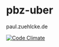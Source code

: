# pbz-uber
paul.zuehlcke.de

[![Code Climate](https://codeclimate.com/repos/58c94d9d58576e025a00196e/badges/4cd277fd8c9b3ae5deb2/gpa.svg)](https://codeclimate.com/repos/58c94d9d58576e025a00196e/feed)
